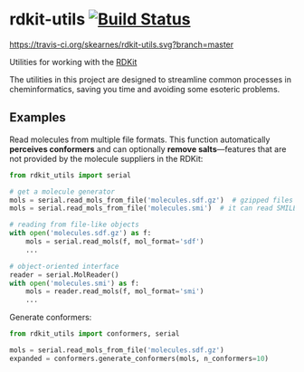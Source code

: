rdkit-utils [![Build Status](https://travis-ci.org/skearnes/rdkit-utils.svg?branch=master)](https://travis-ci.org/skearnes/rdkit-utils)
===========
https://travis-ci.org/skearnes/rdkit-utils.svg?branch=master

Utilities for working with the [RDKit](http://www.rdkit.org/)

The utilities in this project are designed to streamline common processes in cheminformatics, saving you time and avoiding some esoteric problems.

Examples
--------

Read molecules from multiple file formats. This function automatically __perceives conformers__ and can optionally __remove salts__&mdash;features that are not provided by the molecule suppliers in the RDKit:

```python
from rdkit_utils import serial

# get a molecule generator
mols = serial.read_mols_from_file('molecules.sdf.gz')  # gzipped files are OK
mols = serial.read_mols_from_file('molecules.smi')  # it can read SMILES, too

# reading from file-like objects
with open('molecules.sdf.gz') as f:
    mols = serial.read_mols(f, mol_format='sdf')
    ...

# object-oriented interface
reader = serial.MolReader()
with open('molecules.smi') as f:
    mols = reader.read_mols(f, mol_format='smi')
    ...
```

Generate conformers:

```python
from rdkit_utils import conformers, serial

mols = serial.read_mols_from_file('molecules.sdf.gz')
expanded = conformers.generate_conformers(mols, n_conformers=10)
```
